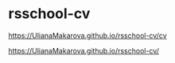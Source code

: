 # rsschool-cv
https://UlianaMakarova.github.io/rsschool-cv/cv

https://UlianaMakarova.github.io/rsschool-cv/
